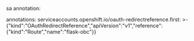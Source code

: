 sa annotation:

  annotations:
    serviceaccounts.openshift.io/oauth-redirectreference.first: >-
      {"kind":"OAuthRedirectReference","apiVersion":"v1","reference":{"kind":"Route","name":"flask-obc"}}
